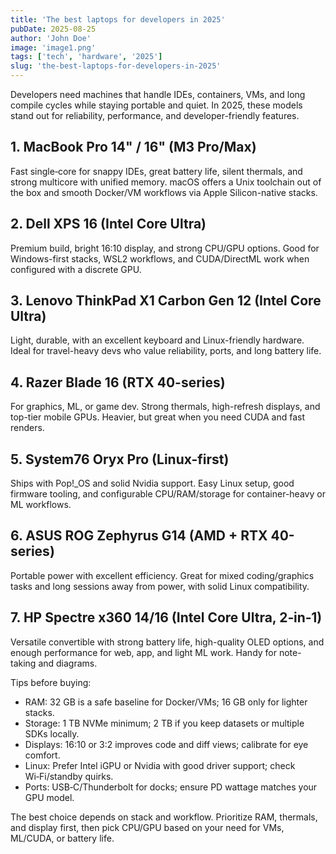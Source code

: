 ```yaml
---
title: 'The best laptops for developers in 2025'
pubDate: 2025-08-25
author: 'John Doe'
image: 'image1.png'
tags: ['tech', 'hardware', '2025']
slug: 'the-best-laptops-for-developers-in-2025'
---
```


Developers need machines that handle IDEs, containers, VMs, and long compile cycles while staying portable and quiet. In 2025, these models stand out for reliability, performance, and developer-friendly features.

## 1. MacBook Pro 14" / 16" (M3 Pro/Max)
Fast single‑core for snappy IDEs, great battery life, silent thermals, and strong multicore with unified memory. macOS offers a Unix toolchain out of the box and smooth Docker/VM workflows via Apple Silicon-native stacks.

## 2. Dell XPS 16 (Intel Core Ultra)
Premium build, bright 16:10 display, and strong CPU/GPU options. Good for Windows-first stacks, WSL2 workflows, and CUDA/DirectML work when configured with a discrete GPU.

## 3. Lenovo ThinkPad X1 Carbon Gen 12 (Intel Core Ultra)
Light, durable, with an excellent keyboard and Linux-friendly hardware. Ideal for travel-heavy devs who value reliability, ports, and long battery life.

## 4. Razer Blade 16 (RTX 40-series)
For graphics, ML, or game dev. Strong thermals, high-refresh displays, and top-tier mobile GPUs. Heavier, but great when you need CUDA and fast renders.

## 5. System76 Oryx Pro (Linux-first)
Ships with Pop!_OS and solid Nvidia support. Easy Linux setup, good firmware tooling, and configurable CPU/RAM/storage for container-heavy or ML workflows.

## 6. ASUS ROG Zephyrus G14 (AMD + RTX 40-series)
Portable power with excellent efficiency. Great for mixed coding/graphics tasks and long sessions away from power, with solid Linux compatibility.

## 7. HP Spectre x360 14/16 (Intel Core Ultra, 2‑in‑1)
Versatile convertible with strong battery life, high-quality OLED options, and enough performance for web, app, and light ML work. Handy for note-taking and diagrams.

Tips before buying:
- RAM: 32 GB is a safe baseline for Docker/VMs; 16 GB only for lighter stacks.
- Storage: 1 TB NVMe minimum; 2 TB if you keep datasets or multiple SDKs locally.
- Displays: 16:10 or 3:2 improves code and diff views; calibrate for eye comfort.
- Linux: Prefer Intel iGPU or Nvidia with good driver support; check Wi‑Fi/standby quirks.
- Ports: USB‑C/Thunderbolt for docks; ensure PD wattage matches your GPU model.

The best choice depends on stack and workflow. Prioritize RAM, thermals, and display first, then pick CPU/GPU based on your need for VMs, ML/CUDA, or battery life.